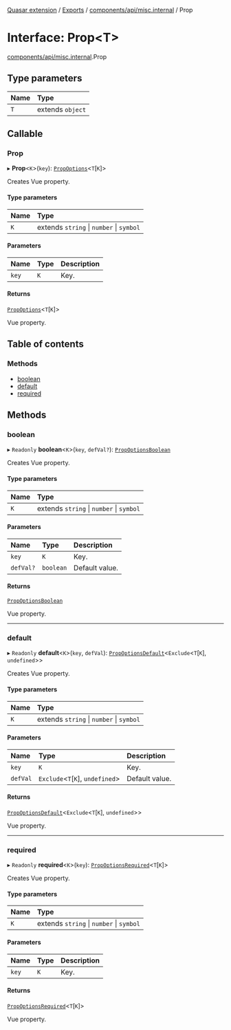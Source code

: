 [Quasar extension](../index.md) / [Exports](../modules.md) / [components/api/misc.internal](../modules/components_api_misc_internal.md) / Prop

# Interface: Prop<T\>

[components/api/misc.internal](../modules/components_api_misc_internal.md).Prop

## Type parameters

| Name | Type |
| :------ | :------ |
| `T` | extends `object` |

## Callable

### Prop

▸ **Prop**<`K`\>(`key`): [`PropOptions`](components_api_types_prop_options.PropOptions.md)<`T`[`K`]\>

Creates Vue property.

#### Type parameters

| Name | Type |
| :------ | :------ |
| `K` | extends `string` \| `number` \| `symbol` |

#### Parameters

| Name | Type | Description |
| :------ | :------ | :------ |
| `key` | `K` | Key. |

#### Returns

[`PropOptions`](components_api_types_prop_options.PropOptions.md)<`T`[`K`]\>

Vue property.

## Table of contents

### Methods

- [boolean](components_api_misc_internal.Prop.md#boolean)
- [default](components_api_misc_internal.Prop.md#default)
- [required](components_api_misc_internal.Prop.md#required)

## Methods

### boolean

▸ `Readonly` **boolean**<`K`\>(`key`, `defVal?`): [`PropOptionsBoolean`](components_api_types_prop_options.PropOptionsBoolean.md)

Creates Vue property.

#### Type parameters

| Name | Type |
| :------ | :------ |
| `K` | extends `string` \| `number` \| `symbol` |

#### Parameters

| Name | Type | Description |
| :------ | :------ | :------ |
| `key` | `K` | Key. |
| `defVal?` | `boolean` | Default value. |

#### Returns

[`PropOptionsBoolean`](components_api_types_prop_options.PropOptionsBoolean.md)

Vue property.

___

### default

▸ `Readonly` **default**<`K`\>(`key`, `defVal`): [`PropOptionsDefault`](components_api_types_prop_options.PropOptionsDefault.md)<`Exclude`<`T`[`K`], `undefined`\>\>

Creates Vue property.

#### Type parameters

| Name | Type |
| :------ | :------ |
| `K` | extends `string` \| `number` \| `symbol` |

#### Parameters

| Name | Type | Description |
| :------ | :------ | :------ |
| `key` | `K` | Key. |
| `defVal` | `Exclude`<`T`[`K`], `undefined`\> | Default value. |

#### Returns

[`PropOptionsDefault`](components_api_types_prop_options.PropOptionsDefault.md)<`Exclude`<`T`[`K`], `undefined`\>\>

Vue property.

___

### required

▸ `Readonly` **required**<`K`\>(`key`): [`PropOptionsRequired`](components_api_types_prop_options.PropOptionsRequired.md)<`T`[`K`]\>

Creates Vue property.

#### Type parameters

| Name | Type |
| :------ | :------ |
| `K` | extends `string` \| `number` \| `symbol` |

#### Parameters

| Name | Type | Description |
| :------ | :------ | :------ |
| `key` | `K` | Key. |

#### Returns

[`PropOptionsRequired`](components_api_types_prop_options.PropOptionsRequired.md)<`T`[`K`]\>

Vue property.
